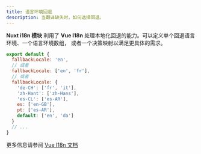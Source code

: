 ```yaml
---
title: 语言环境回退
description: 当翻译缺失时，如何选择回退。
---
```


**Nuxt i18n 模块** 利用了 **Vue I18n** 处理本地化回退的能力。可以定义单个回退语言环境、一个语言环境数组，
或者一个决策映射以满足更具体的需求。

```js [i18n/i18n.config.ts]
export default {
  fallbackLocale: 'en',
  // 或者
  fallbackLocale: ['en', 'fr'],
  // 或者
  fallbackLocale: {
    'de-CH': ['fr', 'it'],
    'zh-Hant': ['zh-Hans'],
    'es-CL': ['es-AR'],
    es: ['en-GB'],
    pt: ['es-AR'],
    default: ['en', 'da']
  }
  // ...
}
```

更多信息请参阅 [Vue I18n 文档](https://vue-i18n.intlify.dev/guide/essentials/fallback.html)
